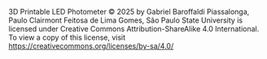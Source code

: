 3D Printable LED Photometer © 2025 by Gabriel Baroffaldi Piassalonga, Paulo Clairmont Feitosa de Lima Gomes, São Paulo State University is licensed under Creative Commons Attribution-ShareAlike 4.0 International. To view a copy of this license, visit https://creativecommons.org/licenses/by-sa/4.0/
